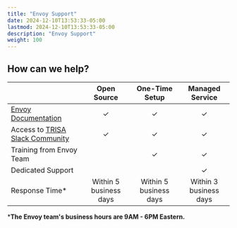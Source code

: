 ```yaml
---
title: "Envoy Support"
date: 2024-12-10T13:53:33-05:00
lastmod: 2024-12-10T13:53:33-05:00
description: "Envoy Support"
weight: 100
---
```


## How can we help?


|                        | Open Source            | One-Time Setup         | Managed Service |
| ------------------------------- | :----------------------: | :----------------------: | :----------------------: |
| [Envoy Documentation](https://trisa.dev/envoy/index.html)                                            | 	&#10003;                                    | 	&#10003;                                    | 	&#10003;                                    |
| Access to [TRISA Slack Community](https://trisa-workspace.slack.com/)                                | 	&#10003;                                    | 	&#10003;                                    | 	&#10003;                                    |
| Training from Envoy Team                                       |                                              | 	&#10003;                                    | 	&#10003;                                    |
| Dedicated Support                                              |                                              |                                              | 	&#10003;                                    |
| Response Time*                                                 | Within 5 business days                       | Within 5 business days                       | Within 3 business days                       |



***The Envoy team's business hours are 9AM - 6PM Eastern.**